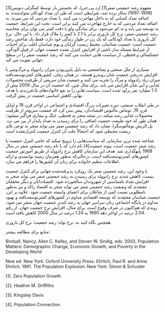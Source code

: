   مفهوم رشد جمعیتی صفر[1] (زد.پی.جی)، که نخستین بار توسط کینگزلی دیویس[3] (1908-1997) به‌کار برده شد، شرایطی است که طی آن تعداد کودکان متولدشده، به اضافه تعداد کسانی که به داخل مهاجرت می­ کنند، با تعداد مردمی که می میرند، به اضافه تعداد مردمی که به خارج مهاجرت می­ کنند برابر است. تحت این شرایط، جمعیت نه توسعه می ­یابد و نه کم می‌شود. برای سادگی ولو با دقت کمتر می­ توان برای محاسبه رشد جمعیتی صفر، نرخ کل باروری برابر با 2.1 یا کمتر را ملاک قرار داد. با این حال، نرخ کل باروری یا تعداد کودکانی که یک زن در طول زندگی خود دارد، فقط یک شاخص رشد جمعیت است. جمعیت­ شناسان، محیط­ زیست­ گرایان و بوم­ شناسان اغلب برای اجتناب از شرایط مسئله­ ساز ناشی از افزایش کنترل ‌نشده جمعیت جهان، از قبیل آلودگی، خشکسالی و قحطی، از سیاست ­هایی حمایت می­ کنند که رشد جمعیت صفر را در سطح جهانی تقویت می ­کند. 

بسیاری از ملل صنعتی و پساصنعتی به دلیل پایین‌بودن میزان زادوولد و مرگ‌ومیر با افزایش تدریجی جمعیت­ شان رو‌به‌رو هستند. در همان زمان، کشورهای کمترتوسعه‌یافته میزان زیاد زادوولد و مرگ را تجربه می ­کنند و جمعیت ­شان سریع­تر از ظرفیت­ محصولات غذایی و آبی­ شان افزایش می ­یابد. برای مثال چین، که جمعیت آن در سال 2006 بیش از 1.3 میلیارد نفر برآود شده است، سیاست ­هایی را به نفع خانواده‌های تک‌فرزندی با هدف نهایی کاهش اساسی جمعیت در پیش گرفت.

در طی انقلاب صنعتی، دوره تغییرات بزرگ اقتصادی و اجتماعی در اواخر قرن 18 و اوایل قرن 19، توماس مالتوس اقتصاددان، پیش­ بینی کرد که جمعیت سریع‌تر از ظرفیت محصولات غذایی رشد می­کند، در نتیجه منجر به قحطی، جنگ و بیماری فراگیر می­شود؛ همان طور که خود طبیعت جمعیت اضافی را برای رسیدن به تعداد پایدار از بین می ­برد. پل الریشِ نومالتوس­گرا، نشان داد که رشد جمعیتی صفر می­ تواند منجر به نوعی بلای زیست ­محیطی شود که احتمالاً علت آن کنترل جمعیت کنترل‌نشده است.

 شناخته­ شده ­ترین سازمانی که سیاست­‌هایی را ترویج می­کند که حامی کنترل جمعیت با رشد صفر جمعیت است، پیوند جمعیت[4] نام دارد که با نام رشد جمیعتی صفر در سال 1968 پایه­گذاری شد. هدف این سازمان کاهش نرخ زادوولد از طریق آموزش جمعیت کشورهای کمترتوسعه‌یافته است، درحالی‌که به‌طور همزمان زمینه توانمندی و ارائه اطلاعات تنظیم خانواده برای زنان آن کشورها را فراهم می­ سازد.

 با وجود این، رشد جمعیتی صفر یک رویکرد پذیرفته‌شده جهانی برای کنترل جمعیت نیست. کاهش شدید نرخ زادوولد برای رسیدن به رشد جمعیتی صفر می­ تواند منجر به افزایش تعداد نامتناسبی از شهروندان سالخورده شود. اقتصاددانان و دیگر محققان معتقدند که وضعیت رشد جمعیتی صفر می­ تواند منجر به اقتصاد راکد و نیز به‌طور نامطلوبی نسبت کمی از شاغلان برای اعضای وابسته جمعیت شود. علاوه بر این، جمعیت­ شناسان معتقدند که توسعه اقتصادی مداوم در کشورهای کمترتوسعه‌یافته و بهبود مداوم در پایگاه اجتماعی زنان سراسر جهان به رشد کندتر جمعیت جهان منجر می­ شود، روندی که هم‌اکنون در شرف وقوع است. برای مثال، افزایش نرخ جمعیت جهان، از رقم 2.04 درصد در اواخر دهه 1960 به 1.24 درصد در سال 2000 کاهش یافته است.

همچنین نگاه کنید به: نرخ تولد؛ رشد جمعیت؛ نرخ کل باروری.

منابع برای مطالعه بیشتر:

Birdsall, Nancy, Allen C. Kelley, and Steven W. Sindig, eds. 2003. Population Matters: Demographic Change, Economic Growth, and Poverty in the Developing World

New ed. New York: Oxford University Press. Ehrlich, Paul R. and Anne Ehrlich. 1991. The Population Explosion. New York: Simon & Schuster

 [1]. Zero Population Growth

 [2]. Heather M. Griffiths

 [3]. Kingsley Davis

 [4]. Population Connection

 

 

 

 